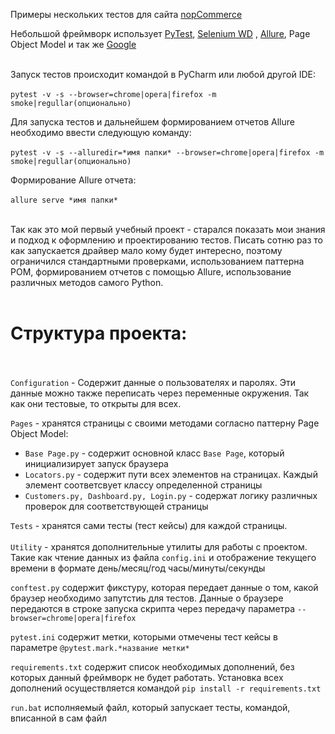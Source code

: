 Примеры нескольких тестов для сайта [nopCommerce](https://admin-demo.nopcommerce.com/login "nopCommerce")


Небольшой фреймворк использует [PyTest](https://docs.pytest.org/en/6.2.x/ "PyTest"),    [Selenium WD](https://www.selenium.dev/, "Selenium WD")   , [Allure](https://docs.qameta.io/allure/ "Allure"), Page Object Model и так же [Google](https://www.google.com/ "Google")
<br><br>

Запуск тестов происходит командой в PyCharm или любой другой IDE: <br><br>
`pytest -v -s --browser=chrome|opera|firefox -m smoke|regullar(опционально)`

Для запуска тестов и дальнейшем формированием отчетов Allure необходимо ввести следующую команду: <br><br>
`pytest -v -s --alluredir=*имя папки* --browser=chrome|opera|firefox -m smoke|regullar(опционально)`

Формирование Allure отчета: <br><br>
`allure serve *имя папки*`
<br><br>

Так как это мой первый учебный проект - старался показать мои знания и подход к оформлению и проектированию тестов. Писать сотню раз то как запускается драйвер мало кому будет интересно, поэтому ограничился стандартными проверками, использованием паттерна POM, формированием отчетов с помощью Allure, использование различных методов самого Python.
<br><br>


# Структура проекта:<br><br>
`Configuration` - Содержит данные о пользователях и паролях. Эти данные можно также переписать через переменные окружения. Так как они тестовые, то открыты для всех.<br>

`Pages` - хранятся страницы с своими методами согласно паттерну Page Object Model:
- `Base Page.py` - содержит основной класс `Base Page`, который инициализирует запуск браузера 
- `Locators.py` - содержит пути всех элементов на страницах. Каждый элемент соответсвует классу определенной страницы
- `Customers.py, Dashboard.py, Login.py` - содержат логику различных проверок для соответствующей страницы <br>

`Tests` - хранятся сами тесты (тест кейсы) для каждой страницы.<br><br>
`Utility` - хранятся дополнительные утилиты для работы с проектом. Такие как чтение данных из файла `config.ini` и отображение текущего времени в формате день/месяц/год часы/минуты/секунды<br>


`conftest.py` содержит фикстуру, которая передает данные о том, какой браузер необходимо запутстиь для тестов. Данные о браузере передаются в строке запуска скрипта через передачу параметра `--browser=chrome|opera|firefox`<br>

`pytest.ini` содержит метки, которыми отмечены тест кейсы в параметре `@pytest.mark.*название метки*`

`requirements.txt` содержит список необходимых дополнений, без которых данный фреймворк не будет работать. Установка всех дополнений осуществляется командой `pip install -r requirements.txt`

`run.bat` исполняемый файл, который запускает тесты, командой, вписанной в сам файл




